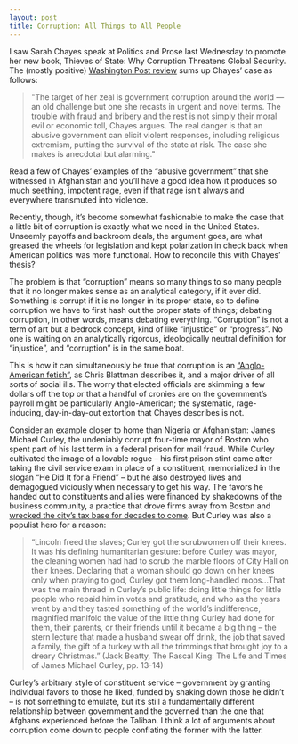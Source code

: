 ```yaml
---
layout: post
title: Corruption: All Things to All People
---
```


I saw Sarah Chayes speak at Politics and Prose last Wednesday to promote her new book, Thieves of State: Why Corruption Threatens Global Security. The (mostly positive) [Washington Post review](http://www.washingtonpost.com/news/book-party/wp/2015/01/16/does-a-corrupt-government-breed-political-violence/) sums up Chayes’ case as follows: 

> "The target of her zeal is government corruption around the world — an old challenge but one she recasts in urgent and novel terms. The trouble with fraud and bribery and the rest is not simply their moral evil or economic toll, Chayes argues. The real danger is that an abusive government can elicit violent responses, including religious extremism, putting the survival of the state at risk. The case she makes is anecdotal but alarming."

Read a few of Chayes’ examples of the “abusive government” that she witnessed in Afghanistan and you’ll have a good idea how it produces so much seething, impotent rage, even if that rage isn’t always and everywhere transmuted into violence.

Recently, though, it’s become somewhat fashionable to make the case that a little bit of corruption is exactly what we need in the United States. Unseemly payoffs and backroom deals, the argument goes, are what greased the wheels for legislation and kept polarization in check back when American politics was more functional. How to reconcile this with Chayes’ thesis? 

The problem is that “corruption” means so many things to so many people that it no longer makes sense as an analytical category, if it ever did. Something is corrupt if it is no longer in its proper state, so to define corruption we have to first hash out the proper state of things; debating corruption, in other words, means debating everything. “Corruption” is not a term of art but a bedrock concept, kind of like “injustice” or “progress”. No one is waiting on an analytically rigorous, ideologically neutral definition for “injustice”, and “corruption” is in the same boat.  

This is how it can simultaneously be true that corruption is an [“Anglo-American fetish”](http://chrisblattman.com/2012/11/01/the-blind-spots-in-the-un-development-agenda/), as Chris Blattman describes it, and a major driver of all sorts of social ills. The worry that elected officials are skimming a few dollars off the top or that a handful of cronies are on the government’s payroll might be particularly Anglo-American; the systematic, rage-inducing, day-in-day-out extortion that Chayes describes is not.

Consider an example closer to home than Nigeria or Afghanistan: James Michael Curley, the undeniably corrupt four-time mayor of Boston who spent part of his last term in a federal prison for mail fraud. While Curley cultivated the image of a lovable rogue – his first prison stint came after taking the civil service exam in place of a constituent, memorialized in the slogan “He Did It for a Friend” – but he also destroyed lives and demagogued viciously when necessary to get his way. The favors he handed out to constituents and allies were financed by shakedowns of the business community, a practice that drove firms away from Boston and [wrecked the city’s tax base for decades to come](http://scholar.harvard.edu/files/glaeser/files/curley_effect_1.pdf). But Curley was also a populist hero for a reason:

> “Lincoln freed the slaves; Curley got the scrubwomen off their knees. It was his defining humanitarian gesture: before Curley was mayor, the cleaning women had had to scrub the marble floors of City Hall on their knees. Declaring that a woman should go down on her knees only when praying to god, Curley got them long-handled mops…That was the main thread in Curley’s public life: doing little things for little people who repaid him in votes and gratitude, and who as the years went by and they tasted something of the world’s indifference, magnified manifold the value of the little thing Curley had done for them, their parents, or their friends until it became a big thing – the stern lecture that made a husband swear off drink, the job that saved a family, the gift of a turkey with all the trimmings that brought joy to a dreary Christmas.” (Jack Beatty, The Rascal King: The Life and Times of James Michael Curley, pp. 13-14)

Curley’s arbitrary style of constituent service – government by granting individual favors to those he liked, funded by shaking down those he didn’t – is not something to emulate, but it’s still a fundamentally different relationship between government and the governed than the one that Afghans experienced before the Taliban. I think a lot of arguments about corruption come down to people conflating the former with the latter.
